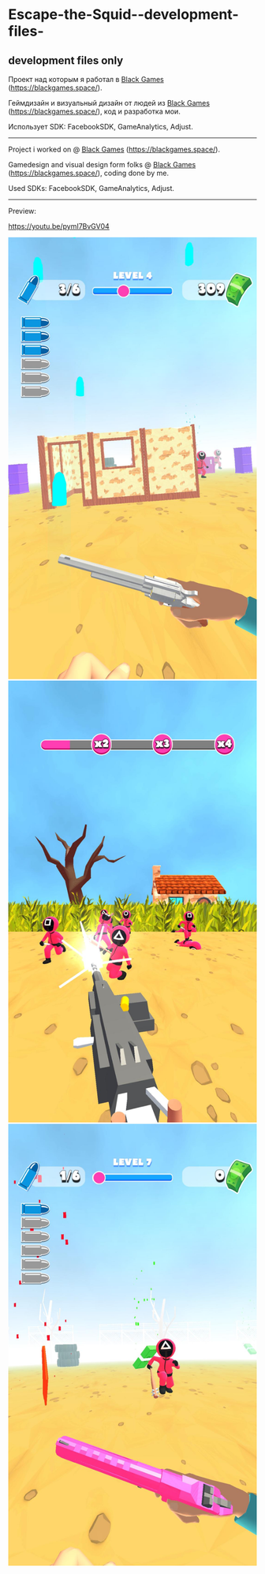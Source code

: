 # Escape-the-Squid--development-files-
## development files only

Проект над которым я работал в [Black Games](https://github.com/blackgames-space) (https://blackgames.space/).

Геймдизайн и визуальный дизайн от людей из [Black Games](https://github.com/blackgames-space) (https://blackgames.space/), код и разработка мои.

Использует SDK: FacebookSDK, GameAnalytics, Adjust.

---

Project i worked on @ [Black Games](https://github.com/blackgames-space) (https://blackgames.space/).

Gamedesign and visual design form folks @ [Black Games](https://github.com/blackgames-space) (https://blackgames.space/), coding done by me.

Used SDKs: FacebookSDK, GameAnalytics, Adjust.

---

Preview:

https://youtu.be/pymI7BvGV04

![preview1](Previews/image_002_0000.jpg)
![preview2](Previews/image_003_0000.jpg)
![preview3](Previews/image_005_0000.jpg)
